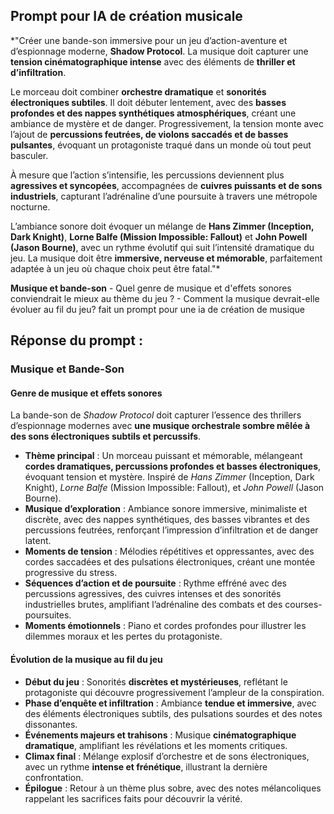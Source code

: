 
## **Prompt pour IA de création musicale**  
 
*"Créer une bande-son immersive pour un jeu d’action-aventure et d’espionnage moderne, **Shadow Protocol**. La musique doit capturer une **tension cinématographique intense** avec des éléments de **thriller et d’infiltration**.  
 
Le morceau doit combiner **orchestre dramatique** et **sonorités électroniques subtiles**. Il doit débuter lentement, avec des **basses profondes et des nappes synthétiques atmosphériques**, créant une ambiance de mystère et de danger. Progressivement, la tension monte avec l’ajout de **percussions feutrées, de violons saccadés et de basses pulsantes**, évoquant un protagoniste traqué dans un monde où tout peut basculer.  
 
À mesure que l’action s’intensifie, les percussions deviennent plus **agressives et syncopées**, accompagnées de **cuivres puissants et de sons industriels**, capturant l’adrénaline d’une poursuite à travers une métropole nocturne.  
 
L’ambiance sonore doit évoquer un mélange de **Hans Zimmer (Inception, Dark Knight)**, **Lorne Balfe (Mission Impossible: Fallout)** et **John Powell (Jason Bourne)**, avec un rythme évolutif qui suit l’intensité dramatique du jeu. La musique doit être **immersive, nerveuse et mémorable**, parfaitement adaptée à un jeu où chaque choix peut être fatal."*


**Musique et bande-son**      - Quel genre de musique et d'effets sonores conviendrait le mieux au thème du jeu ?      - Comment la musique devrait-elle évoluer au fil du jeu?  fait un prompt pour une ia de création de musique


## Réponse du prompt :

### **Musique et Bande-Son**  
 
#### **Genre de musique et effets sonores**  
La bande-son de *Shadow Protocol* doit capturer l’essence des thrillers d’espionnage modernes avec **une musique orchestrale sombre mêlée à des sons électroniques subtils et percussifs**.  
 
- **Thème principal** : Un morceau puissant et mémorable, mélangeant **cordes dramatiques, percussions profondes et basses électroniques**, évoquant tension et mystère. Inspiré de *Hans Zimmer* (Inception, Dark Knight), *Lorne Balfe* (Mission Impossible: Fallout), et *John Powell* (Jason Bourne).  
- **Musique d’exploration** : Ambiance sonore immersive, minimaliste et discrète, avec des nappes synthétiques, des basses vibrantes et des percussions feutrées, renforçant l’impression d’infiltration et de danger latent.  
- **Moments de tension** : Mélodies répétitives et oppressantes, avec des cordes saccadées et des pulsations électroniques, créant une montée progressive du stress.  
- **Séquences d’action et de poursuite** : Rythme effréné avec des percussions agressives, des cuivres intenses et des sonorités industrielles brutes, amplifiant l’adrénaline des combats et des courses-poursuites.  
- **Moments émotionnels** : Piano et cordes profondes pour illustrer les dilemmes moraux et les pertes du protagoniste.  
 
#### **Évolution de la musique au fil du jeu**  
- **Début du jeu** : Sonorités **discrètes et mystérieuses**, reflétant le protagoniste qui découvre progressivement l’ampleur de la conspiration.  
- **Phase d’enquête et infiltration** : Ambiance **tendue et immersive**, avec des éléments électroniques subtils, des pulsations sourdes et des notes dissonantes.  
- **Événements majeurs et trahisons** : Musique **cinématographique dramatique**, amplifiant les révélations et les moments critiques.  
- **Climax final** : Mélange explosif d’orchestre et de sons électroniques, avec un rythme **intense et frénétique**, illustrant la dernière confrontation.  
- **Épilogue** : Retour à un thème plus sobre, avec des notes mélancoliques rappelant les sacrifices faits pour découvrir la vérité.  
 
